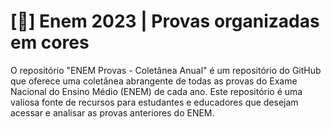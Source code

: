 # [🌟] Enem 2023 | Provas organizadas em cores
O repositório "ENEM Provas - Coletânea Anual" é um repositório do GitHub que oferece uma coletânea abrangente de todas as provas do Exame Nacional do Ensino Médio (ENEM) de cada ano. Este repositório é uma valiosa fonte de recursos para estudantes e educadores que desejam acessar e analisar as provas anteriores do ENEM.
